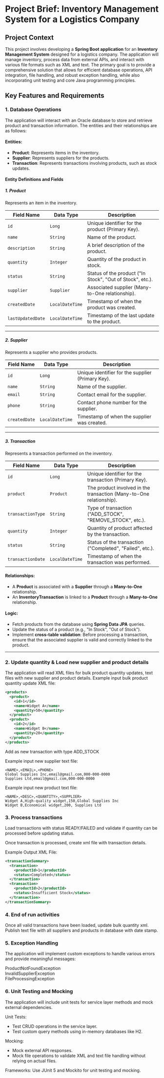 # Project Brief: Inventory Management System for a Logistics Company

## Project Context
This project involves developing a **Spring Boot application** for an **Inventory Management System** designed for a logistics company. The application will manage inventory, process data from external APIs, and interact with various file formats such as XML and text. The primary goal is to provide a comprehensive solution that allows for efficient database operations, API integration, file handling, and robust exception handling, while also incorporating unit testing and core Java programming principles.

## Key Features and Requirements

### 1. **Database Operations**
The application will interact with an Oracle database to store and retrieve product and transaction information. The entities and their relationships are as follows:

#### Entities:
- **Product**: Represents items in the inventory.
- **Supplier**: Represents suppliers for the products.
- **Transaction**: Represents transactions involving products, such as stock updates.

#### Entity Definitions and Fields

##### 1. Product
Represents an item in the inventory.

| Field Name        | Data Type        | Description                                                      |
|-------------------|------------------|------------------------------------------------------------------|
| `id`              | `Long`           | Unique identifier for the product (Primary Key).                |
| `name`            | `String`         | Name of the product.                                            |
| `description`     | `String`         | A brief description of the product.                             |
| `quantity`        | `Integer`        | Quantity of the product in stock.                               |
| `status`          | `String`         | Status of the product ("In Stock", "Out of Stock", etc.).       |
| `supplier`        | `Supplier`       | Associated supplier (Many-to-One relationship).                  |
| `createdDate`     | `LocalDateTime`  | Timestamp of when the product was created.                      |
| `lastUpdatedDate` | `LocalDateTime`  | Timestamp of the last update to the product.                    |

---

##### 2. Supplier
Represents a supplier who provides products.

| Field Name        | Data Type        | Description                                                      |
|-------------------|------------------|------------------------------------------------------------------|
| `id`              | `Long`           | Unique identifier for the supplier (Primary Key).               |
| `name`            | `String`         | Name of the supplier.                                           |
| `email`           | `String`         | Contact email for the supplier.                                 |
| `phone`           | `String`         | Contact phone number for the supplier.                          |
| `createdDate`     | `LocalDateTime`  | Timestamp of when the supplier was created.                     |

---

##### 3. Transaction
Represents a transaction performed on the inventory.

| Field Name        | Data Type        | Description                                                      |
|-------------------|------------------|------------------------------------------------------------------|
| `id`              | `Long`           | Unique identifier for the transaction (Primary Key).            |
| `product`         | `Product`        | The product involved in the transaction (Many-to-One relationship). |
| `transactionType` | `String`         | Type of transaction ("ADD_STOCK", "REMOVE_STOCK", etc.).        |
| `quantity`        | `Integer`        | Quantity of product affected by the transaction.                |
| `status`          | `String`         | Status of the transaction ("Completed", "Failed", etc.).        |
| `transactionDate` | `LocalDateTime`  | Timestamp of when the transaction was performed.                |


#### Relationships:
- A **Product** is associated with a **Supplier** through a **Many-to-One** relationship.
- An **InventoryTransaction** is linked to a **Product** through a **Many-to-One** relationship.

#### Logic:
- Fetch products from the database using **Spring Data JPA** queries.
- Update the status of a product (e.g., "In Stock", "Out of Stock").
- Implement **cross-table validation**: Before processing a transaction, ensure that the associated supplier is valid and correctly linked to the product.

---

### 2. Update quantity & Load new supplier and product details
The application will read XML files for bulk product quantity updates, text files with new supplier and product details.
Example input bulk product quantity update XML file:

```xml
<products>
  <product>
    <id>1</id>
    <name>Widget A</name>
    <quantity>50</quantity>
  </product>
  <product>
    <id>2</id>
    <name>Widget B</name>
    <quantity>20</quantity>
  </product>
</products>
```

Add as new transaction with type ADD_STOCK

Example input new supplier text file:
```text
<NAME>,<EMAIL>,<PHONE>
Global Supplies Inc,email@gmail.com,000-000-0000
Supplies Ltd,email@gmail.com,000-000-0000
```

Example input new product text file:
```text
<NAME>,<DESC>,<QUANTITY>,<SUPPLIER>
Widget A,High-quality widget,150,Global Supplies Inc
Widget B,Economical widget,200, Supplies Ltd
```

### 3. Process transactions 
Load transactions with status READY/FAILED and validate if quantity can be processed before updating status.  

Once transaction is processed, create xml file with transaction details. 

Example Output XML File:
```xml
<transactionSummary>
  <transaction>
    <productId>1</productId>
    <status>Completed</status>
  </transaction>
  <transaction>
    <productId>2</productId>
    <status>Insufficient Stock</status>
  </transaction>
</transactionSummary>
```

### 4. End of run activities
Once all valid transactions have been loaded, update bulk quantity xml.  
Publish text file with all suppliers and products in database with date stamp.

### 5. Exception Handling
The application will implement custom exceptions to handle various errors and provide meaningful messages:

ProductNotFoundException  
InvalidSupplierException  
FileProcessingException

### 6. Unit Testing and Mocking
The application will include unit tests for service layer methods and mock external dependencies.

Unit Tests:
* Test CRUD operations in the service layer.
* Test custom query methods using in-memory databases like H2.

Mocking:
* Mock external API responses.
* Mock file operations to validate XML and text file handling without relying on actual files.

Frameworks: Use JUnit 5 and Mockito for unit testing and mocking.

